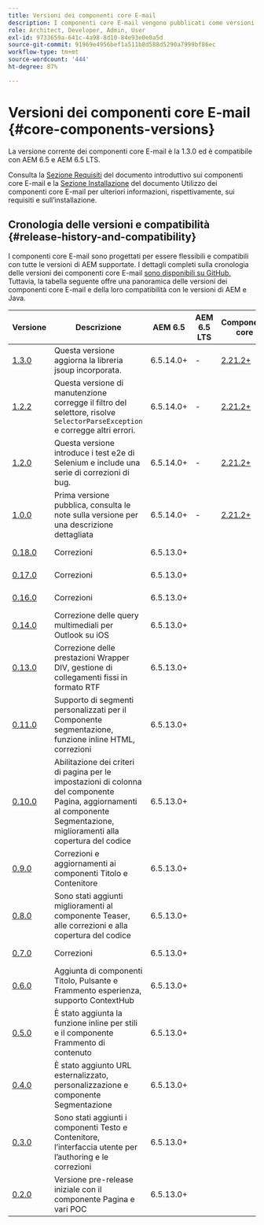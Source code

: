 ```yaml
---
title: Versioni dei componenti core E-mail
description: I componenti core E-mail vengono pubblicati come versioni.
role: Architect, Developer, Admin, User
exl-id: 9733659a-641c-4a98-8d10-84e93e0e0a5d
source-git-commit: 91969e4956bef1a511b8d588d5290a7999bf86ec
workflow-type: tm+mt
source-wordcount: '444'
ht-degree: 87%

---
```



# Versioni dei componenti core E-mail {#core-components-versions}

La versione corrente dei componenti core E-mail è la 1.3.0 ed è compatibile con AEM 6.5 e AEM 6.5 LTS.

Consulta la [Sezione Requisiti](/help/email/introduction.md#requirements) del documento introduttivo sui componenti core E-mail e la [Sezione Installazione](/help/email/using.md#installing-the-email-core-components) del documento Utilizzo dei componenti core E-mail per ulteriori informazioni, rispettivamente, sui requisiti e sull’installazione.

## Cronologia delle versioni e compatibilità {#release-history-and-compatibility}

I componenti core E-mail sono progettati per essere flessibili e compatibili con tutte le versioni di AEM supportate. I dettagli completi sulla cronologia delle versioni dei componenti core E-mail [sono disponibili su GitHub.](https://github.com/adobe/aem-core-email-components/releases) Tuttavia, la tabella seguente offre una panoramica delle versioni dei componenti core E-mail e della loro compatibilità con le versioni di AEM e Java.

| Versione | Descrizione | AEM 6.5 | AEM 6.5 LTS | Componenti core | Java | Data di pubblicazione |
|---|---|---|---|---|---|---|
| [1.3.0](https://github.com/adobe/aem-core-email-components/releases/tag/core.email.components.reactor-1.3.0) | Questa versione aggiorna la libreria jsoup incorporata. | 6.5.14.0+ | - | [2.21.2+](/help/versions.md) | 8, 11 | 28 giugno 2024 |
| [1.2.2](https://github.com/adobe/aem-core-email-components/releases/tag/core.email.components.reactor-1.2.2) | Questa versione di manutenzione corregge il filtro del selettore, risolve `SelectorParseException` e corregge altri errori. | 6.5.14.0+ | - | [2.21.2+](/help/versions.md) | 8, 11 | 24 maggio 2023 |
| [1.2.0](https://github.com/adobe/aem-core-email-components/releases/tag/core.email.components.reactor-1.2.0) | Questa versione introduce i test e2e di Selenium e include una serie di correzioni di bug. | 6.5.14.0+ | - | [2.21.2+](/help/versions.md) | 8, 11 | 29 novembre 2022 |
| [1.0.0](https://github.com/adobe/aem-core-email-components/releases/tag/core.email.components.reactor-1.0.0) | Prima versione pubblica, consulta le note sulla versione per una descrizione dettagliata | 6.5.14.0+ | - | [2.21.2+](/help/versions.md) | 8, 11 | 29 novembre 2022 |
| [0.18.0](https://github.com/adobe/aem-core-email-components/releases/tag/v0.18.0) | Correzioni | 6.5.13.0+ |  |  | 8, 11 | 30 settembre 2022 |
| [0.17.0](https://github.com/adobe/aem-core-email-components/releases/tag/v0.17.0) | Correzioni | 6.5.13.0+ |  |  | 8, 11 | 27 settembre 2022 |
| [0.16.0](https://github.com/adobe/aem-core-email-components/releases/tag/v0.16.0) | Correzioni | 6.5.13.0+ |  |  | 8, 11 | 14 settembre 2022 |
| [0.14.0](https://github.com/adobe/aem-core-email-components/releases/tag/v0.14.0) | Correzione delle query multimediali per Outlook su iOS | 6.5.13.0+ |  |  | 8, 11 | 8 agosto 2022 |
| [0.13.0](https://github.com/adobe/aem-core-email-components/releases/tag/v0.13.0) | Correzione delle prestazioni Wrapper DIV, gestione di collegamenti fissi in formato RTF | 6.5.13.0+ |  |  | 8, 11 | 27 luglio 2022 |
| [0.11.0](https://github.com/adobe/aem-core-email-components/releases/tag/v0.11.0) | Supporto di segmenti personalizzati per il Componente segmentazione, funzione inline HTML, correzioni | 6.5.13.0+ |  |  | 8, 11 | 6 luglio 2022 |
| [0.10.0](https://github.com/adobe/aem-core-email-components/releases/tag/v0.10.0) | Abilitazione dei criteri di pagina per le impostazioni di colonna del componente Pagina, aggiornamenti al componente Segmentazione, miglioramenti alla copertura del codice | 6.5.13.0+ |  |  | 8, 11 | 15 giugno 2022 |
| [0.9.0](https://github.com/adobe/aem-core-email-components/releases/tag/v0.9.0) | Correzioni e aggiornamenti ai componenti Titolo e Contenitore | 6.5.13.0+ |  |  | 8, 11 | 1 giugno 2022 |
| [0.8.0](https://github.com/adobe/aem-core-email-components/releases/tag/v0.8.0) | Sono stati aggiunti miglioramenti al componente Teaser, alle correzioni e alla copertura del codice | 6.5.13.0+ |  |  | 8, 11 | 19 maggio 2022 |
| [0.7.0](https://github.com/adobe/aem-core-email-components/releases/tag/v0.7.0) | Correzioni | 6.5.13.0+ |  |  | 8, 11 | 4 maggio 2022 |
| [0.6.0](https://github.com/adobe/aem-core-email-components/releases/tag/v0.6.0) | Aggiunta di componenti Titolo, Pulsante e Frammento esperienza, supporto ContextHub | 6.5.13.0+ |  |  | 8, 11 | 20 aprile 2022 |
| [0.5.0](https://github.com/adobe/aem-core-email-components/releases/tag/v0.5.0) | È stato aggiunta la funzione inline per stili e il componente Frammento di contenuto | 6.5.13.0+ |  |  | 8, 11 | 7 aprile 2022 |
| [0.4.0](https://github.com/adobe/aem-core-email-components/releases/tag/v0.4.0) | È stato aggiunto URL esternalizzato, personalizzazione e componente Segmentazione | 6.5.13.0+ |  |  | 8, 11 | 23 marzo 2022 |
| [0.3.0](https://github.com/adobe/aem-core-email-components/releases/tag/v0.3.0) | Sono stati aggiunti i componenti Testo e Contenitore, l’interfaccia utente per l’authoring e le correzioni | 6.5.13.0+ |  |  | 8, 11 | 9 marzo 2022 |
| [0.2.0](https://github.com/adobe/aem-core-email-components/releases/tag/v0.2.0) | Versione pre-release iniziale con il componente Pagina e vari POC | 6.5.13.0+ |  |  | 8, 11 | 24 febbraio 2022 |
